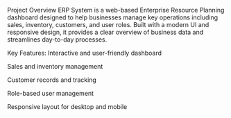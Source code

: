 Project Overview
ERP System is a web-based Enterprise Resource Planning dashboard designed to help businesses manage key operations including sales, inventory, customers, and user roles. Built with a modern UI and responsive design, it provides a clear overview of business data and streamlines day-to-day processes.

Key Features:
Interactive and user-friendly dashboard

Sales and inventory management

Customer records and tracking

Role-based user management

Responsive layout for desktop and mobile



